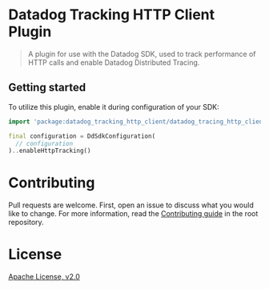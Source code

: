 
# Datadog Tracking HTTP Client Plugin

> A plugin for use with the Datadog SDK, used to track performance of HTTP calls and enable Datadog Distributed Tracing.

## Getting started

To utilize this plugin, enable it during configuration of your SDK:

```dart
import 'package:datadog_tracking_http_client/datadog_tracing_http_client.dart'

final configuration = DdSdkConfiguration(
  // configuration
)..enableHttpTracking()
```

# Contributing

Pull requests are welcome. First, open an issue to discuss what you would like
to change. For more information, read the [Contributing
guide](../../CONTRIBUTING.md) in the root repository.

# License

[Apache License, v2.0](LICENSE)